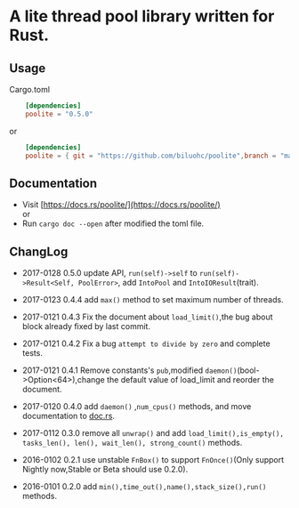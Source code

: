 # A lite thread pool library written for Rust. 

## Usage
Cargo.toml

```toml
    [dependencies]
    poolite = "0.5.0"
```
or
```toml
    [dependencies]  
    poolite = { git = "https://github.com/biluohc/poolite",branch = "master", version = "0.5.0" }
```

## Documentation  
* Visit [https://docs.rs/poolite/](https://docs.rs/poolite/)  
or 
* Run `cargo doc --open` after modified the toml file.

## ChangLog
* 2017-0128 0.5.0 update API, `run(self)->self` to `run(self)->Result<Self, PoolError>`, add `IntoPool` and `IntoIOResult`(trait).

* 2017-0123 0.4.4 add `max()` method to set maximum number of threads.

* 2017-0121 0.4.3 Fix the document about `load_limit()`,the bug about block already fixed by last commit.

* 2017-0121 0.4.2 Fix a bug `attempt to divide by zero` and complete tests.

* 2017-0121 0.4.1 Remove constants's `pub`,modified `daemon()`(bool->Option<64>),change the default value of load_limit and reorder the document.

* 2017-0120 0.4.0 add `daemon()` ,`num_cpus()` methods, and move documentation to [doc.rs](https://docs.rs/poolite/).

* 2017-0112 0.3.0 remove all `unwrap()` and add `load_limit(),is_empty(), tasks_len(), len(), wait_len(), strong_count()` methods.

* 2016-0102 0.2.1 use unstable `FnBox()` to support `FnOnce()`(Only support Nightly now,Stable or Beta should use 0.2.0).

* 2016-0101 0.2.0 add `min(),time_out(),name(),stack_size(),run()` methods.